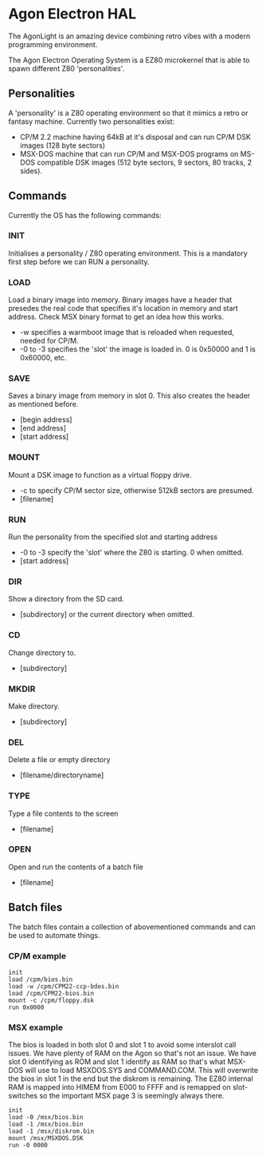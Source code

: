 # Agon Electron HAL
The AgonLight is an amazing device combining retro vibes with a modern programming environment.

The Agon Electron Operating System is a EZ80 microkernel that is able to spawn different Z80 'personalities'.

## Personalities
A 'personality' is a Z80 operating environment so that it mimics a retro or fantasy machine. Currently two personalities exist:
- CP/M 2.2 machine having 64kB at it's disposal and can run CP/M DSK images (128 byte sectors)
- MSX-DOS machine that can run CP/M and MSX-DOS programs on MS-DOS compatible DSK images (512 byte sectors, 9 sectors, 80 tracks, 2 sides).

## Commands
Currently the OS has the following commands:

### INIT
Initialises a personality / Z80 operating environment. This is a mandatory first step before we can RUN a personality.

### LOAD
Load a binary image into memory. Binary images have a header that presedes the real code that specifies it's location in memory and start address. Check MSX binary format to get an idea how this works.
* -w specifies a warmboot image that is reloaded when requested, needed for CP/M.
* -0 to -3 specifies the 'slot' the image is loaded in. 0 is 0x50000 and 1 is 0x60000, etc.
### SAVE
Saves a binary image from memory in slot 0. This also creates the header as mentioned before.
* [begin address]
* [end address]
* [start address]
### MOUNT
Mount a DSK image to function as a virtual floppy drive.
* -c to specify CP/M sector size, otherwise 512kB sectors are presumed.
* [filename]
### RUN
Run the personality from the specified slot and starting address
* -0 to -3 specify the 'slot' where the Z80 is starting. 0 when omitted.
* [start address]
### DIR
Show a directory from the SD card.
* [subdirectory] or the current directory when omitted.

### CD
Change directory to.
* [subdirectory]
### MKDIR
Make directory.
* [subdirectory]
### DEL
Delete a file or empty directory
* [filename/directoryname]
### TYPE
Type a file contents to the screen
* [filename]
### OPEN
Open and run the contents of a batch file
* [filename]

## Batch files
The batch files contain a collection of abovementioned commands and can be used to automate things.

### CP/M example
```
init
load /cpm/bios.bin
load -w /cpm/CPM22-ccp-bdos.bin
load /cpm/CPM22-bios.bin
mount -c /cpm/floppy.dsk
run 0x0000
```

### MSX example
The bios is loaded in both slot 0 and slot 1 to avoid some interslot call issues. We have plenty of RAM on the Agon so that's not an issue. We have slot 0 identifying as ROM and slot 1 identify as RAM so that's what MSX-DOS will use to load MSXDOS.SYS and COMMAND.COM. This will overwrite the bios in slot 1 in the end but the diskrom is remaining. The EZ80 internal RAM is mapped into HIMEM from E000 to FFFF and is remapped on slot-switches so the important MSX page 3 is seemingly always there.
```
init
load -0 /msx/bios.bin
load -1 /msx/bios.bin
load -1 /msx/diskrom.bin
mount /msx/MSXDOS.DSK
run -0 0000
```